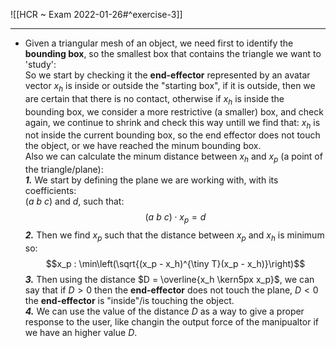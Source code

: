 ![[HCR ~ Exam 2022-01-26#^exercise-3]]

-----
- Given a triangular mesh of an object, we need first to identify the **bounding box**, so the smallest box that contains the triangle we want to 'study':<br>So we start by checking it the **end-effector** represented by an avatar vector $x_h$ is inside or outside the "starting box", if it is outside, then we are certain that there is no contact, otherwise if $x_h$ is inside the bounding box, we consider a more restrictive (a smaller) box, and check again, we continue to shrink and check this way untill we find that: $x_h$ is not inside the current bounding box, so the end effector does not touch the object, or we have reached the minum bounding box.<br>Also we can calculate the minum distance between $x_h$ and $x_p$ (a point of the triangle/plane):<br>***1.*** We start by defining the plane we are working with, with its coefficients:<br>$(a \ b \ c)$ and $d$, such that:$$(a \ b \ c)\cdot x_p = d$$***2.*** Then we find $x_p$ such that the distance between $x_p$ and $x_h$ is minimum so:$$x_p : \min\left(\sqrt{(x_p - x_h)^{\tiny T}(x_p - x_h)}\right)$$***3.*** Then using the distance $D = \overline{x_h \kern5px x_p}$, we can say that if $D \gt 0$ then the **end-effector** does not touch the plane, $D \lt 0$ the **end-effector** is "inside"/is touching the object.<br>***4.*** We can use the value of the distance $D$ as a way to give a proper response to the user, like changin the output force of the manipualtor if we have an higher value $D$.
